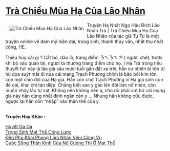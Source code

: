 <a href="https://utruyen.com/tra-chieu-mua-ha-cua-lao-nhan/21487/" title="Trà Chiều Mùa Hạ Của Lão Nhân"><h1>Trà Chiều Mùa Hạ Của Lão Nhân</h1></a><div style="display:table"><img align="right" style="float: left; padding: 10px;" src="https://utruyen.com/images/story/200x260/tra-chieu-mua-ha-cua-lao-nhan.jpg" alt="Trà Chiều Mùa Hạ Của Lão Nhân">Truyện Hạ Nhật Ngọ Hậu Đích Lão Nhân Trà | Trà Chiều Mùa Hạ Của Lão Nhân của tác giả Tự Từ là một truyện online về đam mỹ hiện đại, trọng sinh, thanh thủy văn, nhất thụ nhất công, HE.<p></p>Thiêu hủy cái gì ? Cắt bỏ, đào lỗ, trang điểm ㄋㄟㄋㄟ ?! ( người chết, trước khi bỏ vào quan tài, người ta thường trang điểm cho họ. ) Hạ Trà trong tiểu thuyết full này là lão già sáu mươi tuổi gần đất xa trời, hắn cư nhiên bị tôn tử hù dọa suýt mất đi nửa cái mạng.Trạch Phương chính là bảo bối kim tôn, con một chín đời của Hạ gia. Hắn còn chờ Trạch Phương vì Hạ gia sinh con đẻ cái, khai chi tán diệp. Chẳng biết sao y gào lên đòi làm nữ nhân, còn muốn nhảy lầu tự sát. Không nên không nên a, cho dù phải vứt bỏ cái mạng già này hắn cũng nhất định ngăn cản y … Nhưng hắn không cứu được, ngược lại hắn còn “nhập” vào thân thể của y.</div><p><br><b>Truyện Hay Khác :</b></p><a href="https://utruyen.com/huyet-oa-oa/21478/" alt="Huyết Oa Oa">Huyết Oa Oa</a><br/><a href="https://www.wattpad.com/story/211225766-tr%E1%BB%8Dng-sinh-m%E1%BA%A1t-th%E1%BA%BF-c%C3%B4ng-l%C6%B0%E1%BB%A3c" alt="Trọng Sinh Mạt Thế Công Lược">Trọng Sinh Mạt Thế Công Lược</a><br/><a href="https://truyenhot2020.wordpress.com/2019/12/11/den-phu-khai-phong-lam-nhan-vien-cong-vu/" alt="Đến Phủ Khai Phong Làm Nhân Viên Công Vụ">Đến Phủ Khai Phong Làm Nhân Viên Công Vụ</a><br/><a href="https://github.com/quanluxury/ngontinhhot/tree/master/truyenhay/19094/" alt="Cuộc Sống Thần Kinh Của Nữ Cương Thi Ở Mạt Thế">Cuộc Sống Thần Kinh Của Nữ Cương Thi Ở Mạt Thế</a><br/>